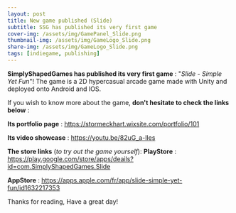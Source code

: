 ```yaml
---
layout: post
title: New game published (Slide)
subtitle: SSG has published its very first game
cover-img: /assets/img/GamePanel_Slide.png
thumbnail-img: /assets/img/GameLogo_Slide.png
share-img: /assets/img/GameLogo_Slide.png
tags: [indiegame, publishing]
---
```


**SimplyShapedGames has published its very first game** : "_Slide - Simple Yet Fun_"!
The game is a 2D hypercasual arcade game made with Unity and deployed onto Android and IOS.

If you wish to know more about the game, **don't hesitate to check the links below** :

**Its portfolio page** : 
https://stormeckhart.wixsite.com/portfolio/101

**Its video showcase** :
https://youtu.be/82uG_a-lIes

**The store links** (_to try out the game yourself_):
**PlayStore** :
https://play.google.com/store/apps/deails?id=com.SimplyShapedGames.Slide

**AppStore** : 
https://apps.apple.com/fr/app/slide-simple-yet-fun/id1632217353

Thanks for reading,
Have a great day!
